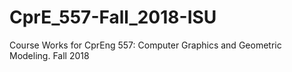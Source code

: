 # CprE_557-Fall_2018-ISU
Course Works for CprEng 557: Computer Graphics and Geometric Modeling. Fall 2018

